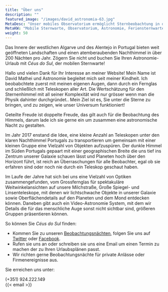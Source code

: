 ```yaml
---
title: "Über uns"
description: ""
featured_image: "/images/david_astronomia-63.jpg"
MetaDesc: "Unser mobiles Observatorium ermöglicht Sternbeobachtung in der Algarve, dem Süden Portugals. Vom Fernglas bis zum großen Dobsonian bieten wir eine grosse Auswahl an Teleskopen um den dunklen Himmel zu genießen."
MetaKW: "Mobile Sternwarte, Observatorium, Astronomie, Feriensternwarte, Teleskope,Urlaub, Algarve, Portugal"
weight: 50
---
```

Das Innere der westlichen Algarve und des Alentejo in Portugal bieten weit geöffneten Landschaften und einen atemberaubenden Nachthimmel in über 200 Nächten pro Jahr.
Zögern Sie nicht und buchen Sie Ihren Astronomie-Urlaub mit _Céus do Sul_, der mobilen Sternwarte!

Hallo und vielen Dank für Ihr Interesse an meiner Website! Mein Name ist David Mathei und Astronomie begleitet mich seit meiner Kindheit.
Ich beobabchtete zuerst mit meinen eigenen Augen, dann durch ein Fernglas und schließlich mit Teleskopen aller Art.
Die Wertschätzung für den Sternenhimmel mit all seiner Komplexität wird nur grösser wenn man die Physik dahinter durchgründet..
Mein Ziel ist es, Sie unter die Sterne zu bringen, und zu zeigen, wie unser Universum funktioniert!

Geteilte Freude ist doppelte Freude, das gilt auch für die Beobachtung des Himmels, darum lade ich sie gerne ein um zusammen eine astronomische Nacht zu gestalten.

Im Jahr 2017 enstand die Idee, eine kleine Anzahl an Teleskopen unter den klaren Nachthimmel Portugals zu transportieren
um gemeinsam mit einer kleinen Gruppe eine Vielzahl von Objekten aufzuspüren.
Der dunkle Himmel im Süden Portugals gepaart mit einer geographischen Breite die uns tief ins Zentrum unserer Galaxie schauen lässt und Planeten hoch über den Horizont führt,
ist reich an Überraschungen für alle Beobachter, egal ob sie erfahren sind oder noch nie durch ein Teleskop geschaut haben.

Im Laufe der Jahre hat sich bei uns eine Vielzahl von Optiken zusammengefunden, vom Grossfernglas für spektakuläre Weitwinkelansichten auf unsere Milchstraße,
Große Spiegel- und Linsenteleskope, mit denen wir lichtschwache Objekte in unserer Galaxie sowie Oberflächendetails auf den Planeten und dem Mond entdecken können.
Daneben gibt auch ein Video-Astronomie System, mit dem wir Details die für das menschliche Auge sonst nicht sichtbar sind, größeren Gruppen präsentieren können.

So können Sie _Céus do Sul_ finden:

* Kommen Sie zu unseren  [Beobachtungsnächten](/de/agenda), folgen Sie uns auf [Twitter](https://twitter.com/ceusdosul) oder [Facebook](https://facebook.com/ceusdosul).
* Rufen sie uns an oder schreiben sie uns eine Email um einen Termin zu machen der zu Ihren Urlaubsplänen passt.
* Wir richten gerne Beobachtungsnächte für private Anlässe oder Firmenereignisse aus.

Sie erreichen uns unter:

(+351) 924.222.149\
{{< email >}}
